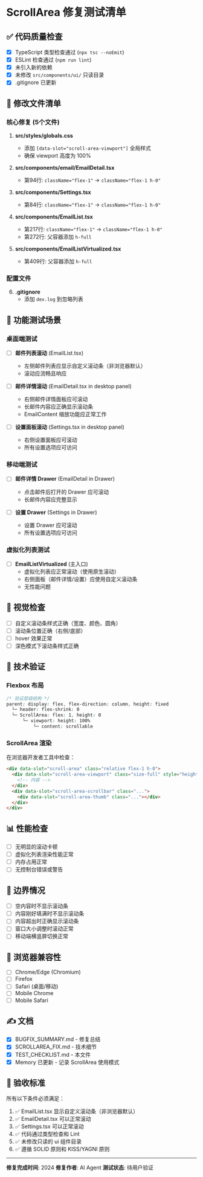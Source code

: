 # ScrollArea 修复测试清单

## ✅ 代码质量检查

- [x] TypeScript 类型检查通过 (`npx tsc --noEmit`)
- [x] ESLint 检查通过 (`npm run lint`)
- [x] 未引入新的依赖
- [x] 未修改 `src/components/ui/` 只读目录
- [x] .gitignore 已更新

## 📝 修改文件清单

### 核心修复 (5个文件)

1. **src/styles/globals.css**
   - 添加 `[data-slot="scroll-area-viewport"]` 全局样式
   - 确保 viewport 高度为 100%

2. **src/components/email/EmailDetail.tsx**
   - 第94行: `className="flex-1"` → `className="flex-1 h-0"`

3. **src/components/Settings.tsx**
   - 第84行: `className="flex-1"` → `className="flex-1 h-0"`

4. **src/components/EmailList.tsx**
   - 第217行: `className="flex-1"` → `className="flex-1 h-0"`
   - 第272行: 父容器添加 `h-full`

5. **src/components/EmailListVirtualized.tsx**
   - 第409行: 父容器添加 `h-full`

### 配置文件

6. **.gitignore**
   - 添加 `dev.log` 到忽略列表

## 🧪 功能测试场景

### 桌面端测试

- [ ] **邮件列表滚动** (EmailList.tsx)
  - 左侧邮件列表应显示自定义滚动条（非浏览器默认）
  - 滚动应流畅且响应

- [ ] **邮件详情滚动** (EmailDetail.tsx in desktop panel)
  - 右侧邮件详情面板应可滚动
  - 长邮件内容应正确显示滚动条
  - EmailContent 缩放功能应正常工作

- [ ] **设置面板滚动** (Settings.tsx in desktop panel)
  - 右侧设置面板应可滚动
  - 所有设置选项应可访问

### 移动端测试

- [ ] **邮件详情 Drawer** (EmailDetail in Drawer)
  - 点击邮件后打开的 Drawer 应可滚动
  - 长邮件内容应完整显示

- [ ] **设置 Drawer** (Settings in Drawer)
  - 设置 Drawer 应可滚动
  - 所有设置选项应可访问

### 虚拟化列表测试

- [ ] **EmailListVirtualized** (主入口)
  - 虚拟化列表应正常滚动（使用原生滚动）
  - 右侧面板（邮件详情/设置）应使用自定义滚动条
  - 无性能问题

## 🎨 视觉检查

- [ ] 自定义滚动条样式正确（宽度、颜色、圆角）
- [ ] 滚动条位置正确（右侧/底部）
- [ ] hover 效果正常
- [ ] 深色模式下滚动条样式正确

## 🔧 技术验证

### Flexbox 布局

```css
/* 验证层级结构 */
parent: display: flex, flex-direction: column, height: fixed
  └─ header: flex-shrink: 0
  └─ ScrollArea: flex: 1, height: 0
      └─ viewport: height: 100%
          └─ content: scrollable
```

### ScrollArea 渲染

在浏览器开发者工具中检查：

```html
<div data-slot="scroll-area" class="relative flex-1 h-0">
  <div data-slot="scroll-area-viewport" class="size-full" style="height: 100%;">
    <!-- 内容 -->
  </div>
  <div data-slot="scroll-area-scrollbar" class="...">
    <div data-slot="scroll-area-thumb" class="..."></div>
  </div>
</div>
```

## 📊 性能检查

- [ ] 无明显的滚动卡顿
- [ ] 虚拟化列表渲染性能正常
- [ ] 内存占用正常
- [ ] 无控制台错误或警告

## 🐛 边界情况

- [ ] 空内容时不显示滚动条
- [ ] 内容刚好填满时不显示滚动条
- [ ] 内容超出时正确显示滚动条
- [ ] 窗口大小调整时滚动正常
- [ ] 移动端横竖屏切换正常

## 📱 浏览器兼容性

- [ ] Chrome/Edge (Chromium)
- [ ] Firefox
- [ ] Safari (桌面/移动)
- [ ] Mobile Chrome
- [ ] Mobile Safari

## ✍️ 文档

- [x] BUGFIX_SUMMARY.md - 修复总结
- [x] SCROLLAREA_FIX.md - 技术细节
- [x] TEST_CHECKLIST.md - 本文件
- [x] Memory 已更新 - 记录 ScrollArea 使用模式

## 🎯 验收标准

所有以下条件必须满足：

1. ✅ EmailList.tsx 显示自定义滚动条（非浏览器默认）
2. ✅ EmailDetail.tsx 可以正常滚动
3. ✅ Settings.tsx 可以正常滚动
4. ✅ 代码通过类型检查和 Lint
5. ✅ 未修改只读的 ui 组件目录
6. ✅ 遵循 SOLID 原则和 KISS/YAGNI 原则

---

**修复完成时间**: 2024
**修复作者**: AI Agent
**测试状态**: 待用户验证
